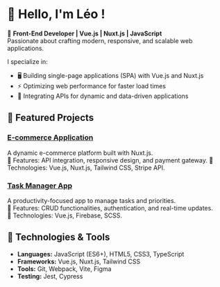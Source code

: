 # 👋 Hello, I'm Léo !

🚀 **Front-End Developer | Vue.js | Nuxt.js | JavaScript**  
Passionate about crafting modern, responsive, and scalable web applications.

I specialize in:
- 🖥️ Building single-page applications (SPA) with Vue.js and Nuxt.js
- ⚡ Optimizing web performance for faster load times
- 🔗 Integrating APIs for dynamic and data-driven applications

## 🌟 Featured Projects
### [E-commerce Application](https://github.com/username/ecommerce-app)
A dynamic e-commerce platform built with Nuxt.js.  
🔹 Features: API integration, responsive design, and payment gateway.
🔹 Technologies: Vue.js, Nuxt.js, Tailwind CSS, Stripe API. 

### [Task Manager App](https://github.com/username/task-manager)
A productivity-focused app to manage tasks and priorities.  
🔹 Features: CRUD functionalities, authentication, and real-time updates.  
🔹 Technologies: Vue.js, Firebase, SCSS.

## 🔧 Technologies & Tools
- **Languages:** JavaScript (ES6+), HTML5, CSS3, TypeScript  
- **Frameworks:** Vue.js, Nuxt.js, Tailwind CSS  
- **Tools:** Git, Webpack, Vite, Figma  
- **Testing:** Jest, Cypress


